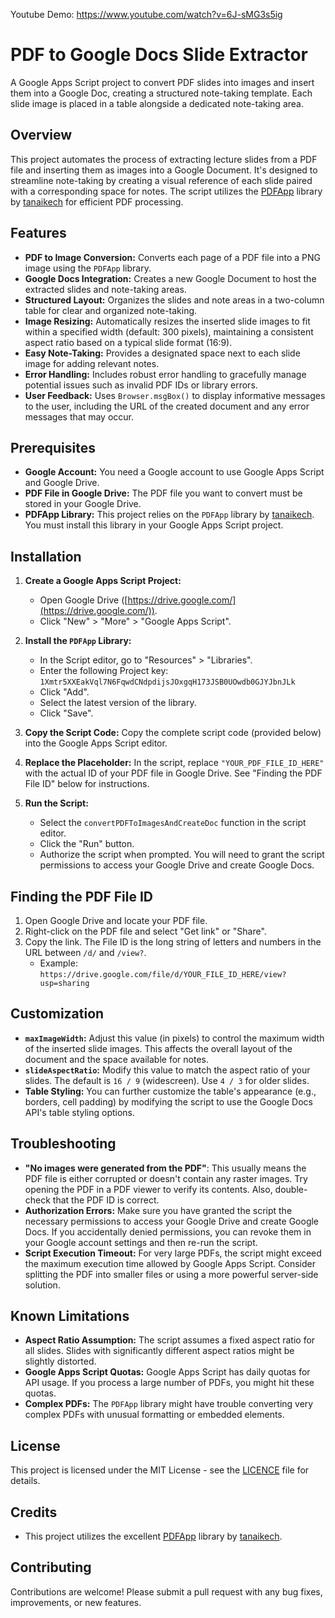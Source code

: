 Youtube Demo: https://www.youtube.com/watch?v=6J-sMG3s5ig

# PDF to Google Docs Slide Extractor

A Google Apps Script project to convert PDF slides into images and insert them into a Google Doc, creating a structured note-taking template.  Each slide image is placed in a table alongside a dedicated note-taking area.

## Overview

This project automates the process of extracting lecture slides from a PDF file and inserting them as images into a Google Document.  It's designed to streamline note-taking by creating a visual reference of each slide paired with a corresponding space for notes. The script utilizes the [PDFApp](https://github.com/tanaikech/PDFApp) library by [tanaikech](https://github.com/tanaikech) for efficient PDF processing.

## Features

*   **PDF to Image Conversion:** Converts each page of a PDF file into a PNG image using the `PDFApp` library.
*   **Google Docs Integration:** Creates a new Google Document to host the extracted slides and note-taking areas.
*   **Structured Layout:** Organizes the slides and note areas in a two-column table for clear and organized note-taking.
*   **Image Resizing:**  Automatically resizes the inserted slide images to fit within a specified width (default: 300 pixels), maintaining a consistent aspect ratio based on a typical slide format (16:9).
*   **Easy Note-Taking:** Provides a designated space next to each slide image for adding relevant notes.
*   **Error Handling:** Includes robust error handling to gracefully manage potential issues such as invalid PDF IDs or library errors.
*   **User Feedback:** Uses `Browser.msgBox()` to display informative messages to the user, including the URL of the created document and any error messages that may occur.

## Prerequisites

*   **Google Account:** You need a Google account to use Google Apps Script and Google Drive.
*   **PDF File in Google Drive:** The PDF file you want to convert must be stored in your Google Drive.
*   **PDFApp Library:** This project relies on the `PDFApp` library by [tanaikech](https://github.com/tanaikech).  You must install this library in your Google Apps Script project.

## Installation

1.  **Create a Google Apps Script Project:**
    *   Open Google Drive ([https://drive.google.com/](https://drive.google.com/)).
    *   Click "New" > "More" > "Google Apps Script".

2.  **Install the `PDFApp` Library:**
    *   In the Script editor, go to "Resources" > "Libraries".
    *   Enter the following Project key: `1Xmtr5XXEakVql7N6FqwdCNdpdijsJOxgqH173JSB0UOwdb0GJYJbnJLk`
    *   Click "Add".
    *   Select the latest version of the library.
    *   Click "Save".
  
4.  **Copy the Script Code:**  Copy the complete script code (provided below) into the Google Apps Script editor.

5.  **Replace the Placeholder:**  In the script, replace `"YOUR_PDF_FILE_ID_HERE"` with the actual ID of your PDF file in Google Drive.  See "Finding the PDF File ID" below for instructions.

6.  **Run the Script:**
    *   Select the `convertPDFToImagesAndCreateDoc` function in the script editor.
    *   Click the "Run" button.
    *   Authorize the script when prompted. You will need to grant the script permissions to access your Google Drive and create Google Docs.

## Finding the PDF File ID

1.  Open Google Drive and locate your PDF file.
2.  Right-click on the PDF file and select "Get link" or "Share".
3.  Copy the link. The File ID is the long string of letters and numbers in the URL between `/d/` and `/view?`.
    *   Example: `https://drive.google.com/file/d/YOUR_FILE_ID_HERE/view?usp=sharing`

## Customization

*   **`maxImageWidth`:**  Adjust this value (in pixels) to control the maximum width of the inserted slide images.  This affects the overall layout of the document and the space available for notes.
*   **`slideAspectRatio`:**  Modify this value to match the aspect ratio of your slides.  The default is `16 / 9` (widescreen).  Use `4 / 3` for older slides.
*   **Table Styling:** You can further customize the table's appearance (e.g., borders, cell padding) by modifying the script to use the Google Docs API's table styling options.

## Troubleshooting

*   **"No images were generated from the PDF"**: This usually means the PDF file is either corrupted or doesn't contain any raster images.  Try opening the PDF in a PDF viewer to verify its contents.  Also, double-check that the PDF ID is correct.
*   **Authorization Errors:**  Make sure you have granted the script the necessary permissions to access your Google Drive and create Google Docs.  If you accidentally denied permissions, you can revoke them in your Google account settings and then re-run the script.
*   **Script Execution Timeout:**  For very large PDFs, the script might exceed the maximum execution time allowed by Google Apps Script.  Consider splitting the PDF into smaller files or using a more powerful server-side solution.

## Known Limitations

*   **Aspect Ratio Assumption:**  The script assumes a fixed aspect ratio for all slides.  Slides with significantly different aspect ratios might be slightly distorted.
*   **Google Apps Script Quotas:** Google Apps Script has daily quotas for API usage. If you process a large number of PDFs, you might hit these quotas.
*   **Complex PDFs:** The `PDFApp` library might have trouble converting very complex PDFs with unusual formatting or embedded elements.

## License

This project is licensed under the MIT License - see the [LICENCE](LICENCE) file for details.

## Credits

*   This project utilizes the excellent [PDFApp](https://github.com/tanaikech/PDFApp) library by [tanaikech](https://github.com/tanaikech).

## Contributing

Contributions are welcome! Please submit a pull request with any bug fixes, improvements, or new features.

